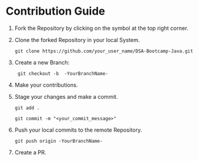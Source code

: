 # Contribution Guide

1. Fork the Repository by clicking on the symbol at the top right corner.

2. Clone the forked Repository in your local System.


   ```git clone https://github.com/your_user_name/DSA-Bootcamp-Java.git```


3. Create a new Branch:

   ``` git checkout -b  -YourBranchName-```

4. Make your contributions.

5. Stage your changes and make a commit.


   ```git add .```
   
   
   ```git commit -m "<your_commit_message>"```
   

6. Push your local commits to the remote Repository.


   ```git push origin -YourBranchName-```

7. Create a PR.
